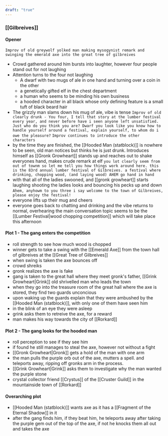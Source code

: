 ```yaml
---
draft: "true"
---
```

### [[Gilbreives]]

#### Opener

`Improv of old greywolf yolked man making mysogynist remark and swinging the emerald axe into the great tree of gilbreives`
- Crowd gathered around him bursts into laughter, however four people stand out for not laughing
- Attention turns to the four not laughing
	- A dwarf with two mugs of ale in one hand and turning over a coin in the other
	- a genetically gifted elf in the chest department
	- a human who seems to be minding his own business
	- a hooded character in all black whose only defining feature is a small tuft of black beard hair
- The grizzly man slams down his mug of ale, vibe is tense
`Improv of old clearly drunk - You four, I tell that story at the lumber festival every year, and never before have i seen anyone left unsatisfied. Just who do you think you are? Dwarf you look like you know how to handle yourself around a festival, explain yourself, to whom do i owe the pleasure?`
`Improv continues to introduce the other characters`
- by the time they are finished, the [[Hooded Man (statblock)]] is nowhere to be seen, old man notices but thinks he is just drunk.
Introduces himself as [[Gronk Growheart]] stands up and reaches out to shake everyones hand, makes crude remark at elf
`you lot clearly seem from out of townm so let me tell you how things work around here. this is the 83rd annual lumber festival of Gilbreives. a festival where drinking, chopping wood, (and laying wood) AHEM go hand in hand`
- with that all of the ladies swooned, and [[gronk growheart]] starts laughing shooting the ladies looks and bouncing his pecks up and down
`Ahem, anyhowm to you three i say welcome to the town of Gilbreives, please enjoy the festival!`
- everyone lifts up their mug and cheers
- everyone goes back to chatting and drinking and the vibe returns to normal, overhearing the main conversation topic seems to be the [[Lumber Festival|wood chopping competition]] which will take place this afternoon

#### Plot 1 - The gang enters the competition
- roll strength to see how much wood is chopped
- winner gets to take a swing with the [[Emerald Axe]] from the town hall of gilbreives at the [[Great Tree of Gilbreives]]
- when swing is taken the axe bounces off
- crowd shreiks
- gronk realizes the axe is fake
- gang is taken to the great hall where they meet gronk's father, [[Grink Growheart|Grink]] old shrivelled man who leads the town
- when they go into the treasure room of the great hall where the axe is stored, they find two guards unconcious
- upon waking up the guards explain that they were ambushed by the [[Hooded Man (statblock)]], with only one of them have seen him
- in the blink of an eye they were asleep
- grink asks them to retreive the axe, for a reward
- man makes his way towards the city of [[Rorkard]]

#### Plot 2 - The gang looks for the hooded man
 - roll perception to see if they see him
 - if found he still manages to steal the axe, however not without a fight
 - [[Gronk Growheart|Gronk]] gets a hold of the man with one arm
 - the man pulls the purple orb out of the axe, mutters a spell. and teleports away, ripping off gronks arm in the process. 
 - [[Grink Growheart|Grink]] asks them to investigate why the man wanted the purple stone
 - crystal collector friend [[Crystus]] of the [[Cruster Guild]] in the mountainside town of [[Rorkard]] 

#### Overarching plot
- [[Hooded Man (statblock)]] wants axe as it has a [[Fragment of the Eternal Shadow]] in it
- after the gang finds him, if they beat him, he teleports away after taking the purple gem out of the top of the axe, if not he knocks them all out and takes the axe